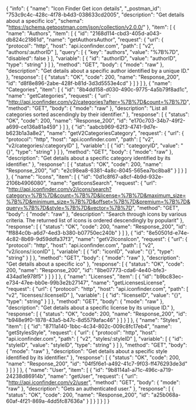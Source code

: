 {
  "info": {
    "name": "Icon Finder Get icon details",
    "_postman_id": "753c9c4c-428c-4f78-b4d3-038633cd2005",
    "description": "Get details about a specific ico",
    "schema": "https://schema.getpostman.com/json/collection/v2.0.0/"
  },
  "item": [
    {
      "name": "Authors",
      "item": [
        {
          "id": "2168d114-cbd3-405d-a043-db824c21861d",
          "name": "getAuthorsAuthor",
          "request": {
            "url": {
              "protocol": "http",
              "host": "api.iconfinder.com",
              "path": [
                "v2",
                "authors/:authorID"
              ],
              "query": [
                {
                  "key": "authors",
                  "value": "%7B%7D",
                  "disabled": false
                }
              ],
              "variable": [
                {
                  "id": "authorID",
                  "value": "authorID",
                  "type": "string"
                }
              ]
            },
            "method": "GET",
            "body": {
              "mode": "raw"
            },
            "description": "Get details about a specific author identified by a unique ID."
          },
          "response": [
            {
              "status": "OK",
              "code": 200,
              "name": "Response_200",
              "id": "d8f8e896-2abe-428f-b81d-3d3d5553e4cd"
            }
          ]
        }
      ]
    },
    {
      "name": "Categories",
      "item": [
        {
          "id": "8b4dd158-d030-490c-9775-4a5b79f8ad1c",
          "name": "getCategories",
          "request": {
            "url": "http://api.iconfinder.com/v2/categories?after=%7B%7D&count=%7B%7D",
            "method": "GET",
            "body": {
              "mode": "raw"
            },
            "description": "List all categories sorted ascendingly by their identifier."
          },
          "response": [
            {
              "status": "OK",
              "code": 200,
              "name": "Response_200",
              "id": "e170c703-34b7-49f2-a699-ce136a81a459"
            }
          ]
        },
        {
          "id": "aabcb969-62f3-4741-9d7e-b623b1a3a8e2",
          "name": "getV2CategoriesCategory",
          "request": {
            "url": {
              "protocol": "http",
              "host": "api.iconfinder.com",
              "path": [
                "v2",
                "v2/categories/:categoryID"
              ],
              "variable": [
                {
                  "id": "categoryID",
                  "value": "{}",
                  "type": "string"
                }
              ]
            },
            "method": "GET",
            "body": {
              "mode": "raw"
            },
            "description": "Get details about a specific category identified by its identifier."
          },
          "response": [
            {
              "status": "OK",
              "code": 200,
              "name": "Response_200",
              "id": "e2c98ea8-6381-4a8c-8045-565ea7bc8ba8"
            }
          ]
        }
      ]
    },
    {
      "name": "Icons",
      "item": [
        {
          "id": "0d1c8f67-a8cf-4b9d-932e-2106b4906080",
          "name": "getIconsSearch",
          "request": {
            "url": "http://api.iconfinder.com/v2/icons/search?category=%7B%7D&count=%7B%7D&license=%7B%7D&maximum_size=%7B%7D&minimum_size=%7B%7D&offset=%7B%7D&premium=%7B%7D&query=%7B%7D&style=%7B%7D&vector=%7B%7D",
            "method": "GET",
            "body": {
              "mode": "raw"
            },
            "description": "Search through icons by various criteria. The returned list of icons is ordered descendingly by popularit"
          },
          "response": [
            {
              "status": "OK",
              "code": 200,
              "name": "Response_200",
              "id": "ff884c0b-a6d7-4ed3-b380-b07750ec240b"
            }
          ]
        },
        {
          "id": "8e50501d-e74e-4c82-8b69-9d59ddfa37f3",
          "name": "getV2IconsIcon",
          "request": {
            "url": {
              "protocol": "http",
              "host": "api.iconfinder.com",
              "path": [
                "v2",
                "v2/icons/:iconID"
              ],
              "variable": [
                {
                  "id": "iconID",
                  "value": "{}",
                  "type": "string"
                }
              ]
            },
            "method": "GET",
            "body": {
              "mode": "raw"
            },
            "description": "Get details about a specific ico"
          },
          "response": [
            {
              "status": "OK",
              "code": 200,
              "name": "Response_200",
              "id": "8be07773-cda6-4e40-bfe3-434ad1e978f5"
            }
          ]
        }
      ]
    },
    {
      "name": "Licenses",
      "item": [
        {
          "id": "b9bc83ec-e734-47ee-bb0e-99b3e2b27147",
          "name": "getLicensesLicense",
          "request": {
            "url": {
              "protocol": "http",
              "host": "api.iconfinder.com",
              "path": [
                "v2",
                "licenses/:licenseID"
              ],
              "variable": [
                {
                  "id": "licenseID",
                  "value": "{}",
                  "type": "string"
                }
              ]
            },
            "method": "GET",
            "body": {
              "mode": "raw"
            },
            "description": "Get details about a specific license by its unique ID."
          },
          "response": [
            {
              "status": "OK",
              "code": 200,
              "name": "Response_200",
              "id": "b948e9f0-1878-43a5-b47c-8d5579afac46"
            }
          ]
        }
      ]
    },
    {
      "name": "Styles",
      "item": [
        {
          "id": "8711a140-1bbc-4c34-802c-009c8fc17eb4",
          "name": "getStylesStyle",
          "request": {
            "url": {
              "protocol": "http",
              "host": "api.iconfinder.com",
              "path": [
                "v2",
                "styles/:styleID"
              ],
              "variable": [
                {
                  "id": "styleID",
                  "value": "styleID",
                  "type": "string"
                }
              ]
            },
            "method": "GET",
            "body": {
              "mode": "raw"
            },
            "description": "Get details about a specific style identified by its identifier."
          },
          "response": [
            {
              "status": "OK",
              "code": 200,
              "name": "Response_200",
              "id": "04f5f6e1-a492-41c7-9f03-ff476293de3d"
            }
          ]
        }
      ]
    },
    {
      "name": "User",
      "item": [
        {
          "id": "9b8114a1-a71c-496c-a719-24238d86914b",
          "name": "getUser",
          "request": {
            "url": "http://api.iconfinder.com/v2/user",
            "method": "GET",
            "body": {
              "mode": "raw"
            },
            "description": "Gets an authenticated user."
          },
          "response": [
            {
              "status": "OK",
              "code": 200,
              "name": "Response_200",
              "id": "a25b068a-60af-4f21-869a-4dd5fc87636a"
            }
          ]
        }
      ]
    }
  ]
}